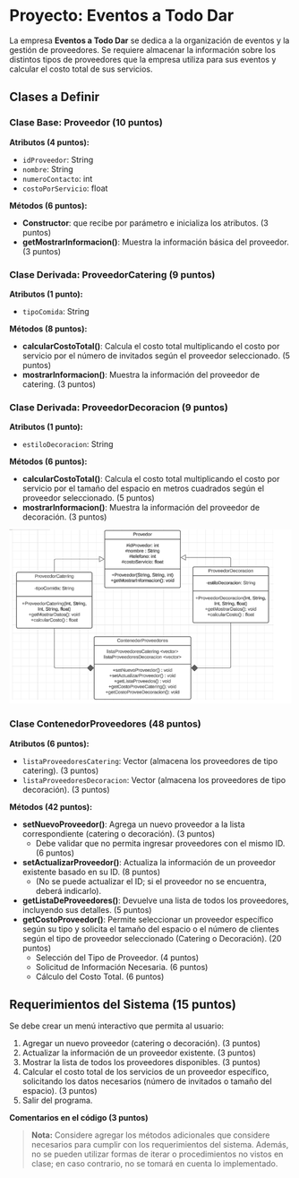 # Proyecto: Eventos a Todo Dar

La empresa **Eventos a Todo Dar** se dedica a la organización de eventos y la gestión de proveedores. Se requiere almacenar la información sobre los distintos tipos de proveedores que la empresa utiliza para sus eventos y calcular el costo total de sus servicios.

## Clases a Definir

### Clase Base: Proveedor (10 puntos)

**Atributos (4 puntos):**

- `idProveedor`: String
- `nombre`: String
- `numeroContacto`: int
- `costoPorServicio`: float

**Métodos (6 puntos):**

- **Constructor**: que recibe por parámetro e inicializa los atributos. (3 puntos)
- **getMostrarInformacion()**: Muestra la información básica del proveedor. (3 puntos)

### Clase Derivada: ProveedorCatering (9 puntos)

**Atributos (1 punto):**

- `tipoComida`: String

**Métodos (8 puntos):**

- **calcularCostoTotal()**: Calcula el costo total multiplicando el costo por servicio por el número de invitados según el proveedor seleccionado. (5 puntos)
- **mostrarInformacion()**: Muestra la información del proveedor de catering. (3 puntos)

### Clase Derivada: ProveedorDecoracion (9 puntos)

**Atributos (1 punto):**

- `estiloDecoracion`: String

**Métodos (6 puntos):**

- **calcularCostoTotal()**: Calcula el costo total multiplicando el costo por servicio por el tamaño del espacio en metros cuadrados según el proveedor seleccionado. (5 puntos)
- **mostrarInformacion()**: Muestra la información del proveedor de decoración. (3 puntos)

![Diagrama](diagrama.PNG)

### Clase ContenedorProveedores (48 puntos)

**Atributos (6 puntos):**

- `listaProveedoresCatering`: Vector (almacena los proveedores de tipo catering). (3 puntos)
- `listaProveedoresDecoracion`: Vector (almacena los proveedores de tipo decoración). (3 puntos)

**Métodos (42 puntos):**

- **setNuevoProveedor()**: Agrega un nuevo proveedor a la lista correspondiente (catering o decoración). (3 puntos)
  - Debe validar que no permita ingresar proveedores con el mismo ID. (6 puntos)
- **setActualizarProveedor()**: Actualiza la información de un proveedor existente basado en su ID. (8 puntos)
  - (No se puede actualizar el ID; si el proveedor no se encuentra, deberá indicarlo).
- **getListaDeProveedores()**: Devuelve una lista de todos los proveedores, incluyendo sus detalles. (5 puntos)
- **getCostoProveedor()**: Permite seleccionar un proveedor específico según su tipo y solicita el tamaño del espacio o el número de clientes según el tipo de proveedor seleccionado (Catering o Decoración). (20 puntos)
  - Selección del Tipo de Proveedor. (4 puntos)
  - Solicitud de Información Necesaria. (6 puntos)
  - Cálculo del Costo Total. (6 puntos)

## Requerimientos del Sistema (15 puntos)

Se debe crear un menú interactivo que permita al usuario:

1. Agregar un nuevo proveedor (catering o decoración). (3 puntos)
2. Actualizar la información de un proveedor existente. (3 puntos)
3. Mostrar la lista de todos los proveedores disponibles. (3 puntos)
4. Calcular el costo total de los servicios de un proveedor específico, solicitando los datos necesarios (número de invitados o tamaño del espacio). (3 puntos)
5. Salir del programa.

**Comentarios en el código (3 puntos)**

> **Nota:** Considere agregar los métodos adicionales que considere necesarios para cumplir con los requerimientos del sistema. Además, no se pueden utilizar formas de iterar o procedimientos no vistos en clase; en caso contrario, no se tomará en cuenta lo implementado.

